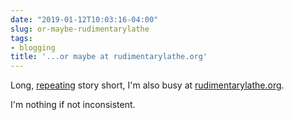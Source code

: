 ```yaml
---
date: "2019-01-12T10:03:16-04:00"
slug: or-maybe-rudimentarylathe
tags:
- blogging
title: '...or maybe at rudimentarylathe.org'
---
```


Long, [repeating](/2019/or-maybe-jack-baty-net/) story short, I'm also busy at
[rudimentarylathe.org](https://rudimentarylathe.org).

I'm nothing if not inconsistent.
